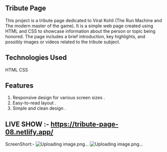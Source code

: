 ## Tribute Page
This project is a tribute page dedicated to Virat Kohli (The Run Machine and The modern master of the game). 
It is a simple web page created using HTML and CSS to showcase information about the person or topic being honored. The page includes a brief introduction, key highlights, and possibly images or videos related to the tribute subject.

## Technologies Used
HTML
CSS

## Features
 1. Responsive design for various screen sizes .
  2. Easy-to-read layout .
   3. Simple and clean design .
## LIVE SHOW :-  https://tribute-page-08.netlify.app/
ScreenShort:- 
![Uploading image.png…]()
![Uploading image.png…]()

